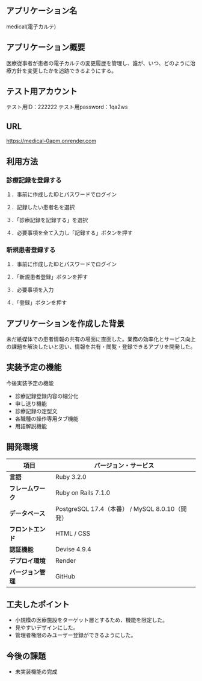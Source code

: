 ## アプリケーション名
medical(電子カルテ)

## アプリケーション概要
医療従事者が患者の電子カルテの変更履歴を管理し、誰が、いつ、どのように治療方針を変更したかを追跡できるようにする。

## テスト用アカウント
テスト用ID：222222
テスト用password：1qa2ws

## URL
https://medical-0apm.onrender.com

## 利用方法
### 診療記録を登録する
１．事前に作成したIDとパスワードでログイン

２．記録したい患者名を選択

３．「診療記録を記録する」を選択

４．必要事項を全て入力し「記録する」ボタンを押す

### 新規患者登録する
１．事前に作成したIDとパスワードでログイン

２．「新規患者登録」ボタンを押す

３．必要事項を入力

４．「登録」ボタンを押す

## アプリケーションを作成した背景
未だ紙媒体での患者情報の共有の場面に直面した。業務の効率化とサービス向上の課題を解決したいと思い、情報を共有・閲覧・登録できるアプリを開発した。

## 実装予定の機能
今後実装予定の機能
- 診療記録登録内容の細分化
- 申し送り機能
- 診療記録の定型文
- 各職種の操作専用タブ機能
- 用語解説機能

## 開発環境
| 項目                | バージョン・サービス  |
|---------------------|---------------------|
| **言語**            | Ruby 3.2.0          |
| **フレームワーク**   | Ruby on Rails 7.1.0 |
| **データベース**     | PostgreSQL 17.4（本番） / MySQL 8.0.10（開発） |
| **フロントエンド**   | HTML / CSS          |
| **認証機能**        | Devise 4.9.4        |
| **デプロイ環境**     | Render              |
| **バージョン管理**   | GitHub              |

## 工夫したポイント
- 小規模の医療施設をターゲット層とするため、機能を限定した。
- 見やすいデザインにした。
- 管理者権限のみユーザー登録ができるようにした。

## 今後の課題
- 未実装機能の完成